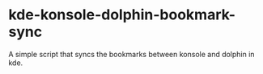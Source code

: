 # kde-konsole-dolphin-bookmark-sync
A simple script that syncs the bookmarks between konsole and dolphin in kde.

